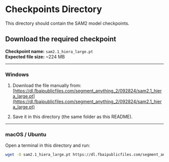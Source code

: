 # Checkpoints Directory

This directory should contain the SAM2 model checkpoints.

## Download the required checkpoint

**Checkpoint name:** `sam2.1_hiera_large.pt`  
**Expected file size:** ~224 MB

---

### Windows

1. Download the file manually from:  
   [https://dl.fbaipublicfiles.com/segment_anything_2/092824/sam2.1_hiera_large.pt](https://dl.fbaipublicfiles.com/segment_anything_2/092824/sam2.1_hiera_large.pt)

2. Save it in this directory (the same folder as this README).

---

### macOS / Ubuntu

Open a terminal in this directory and run:

```bash
wget -O sam2.1_hiera_large.pt https://dl.fbaipublicfiles.com/segment_anything_2/092824/sam2.1_hiera_large.pt